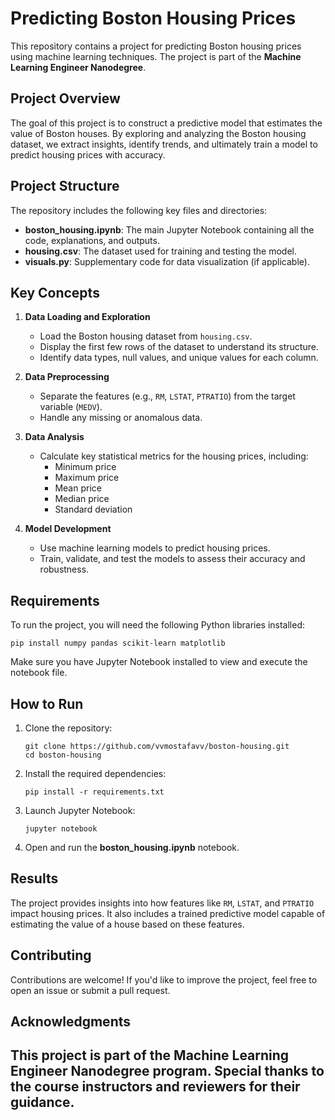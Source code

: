 # Predicting Boston Housing Prices
This repository contains a project for predicting Boston housing prices using machine learning techniques. The project is part of the **Machine Learning Engineer Nanodegree**.
## Project Overview
The goal of this project is to construct a predictive model that estimates the value of Boston houses. By exploring and analyzing the Boston housing dataset, we extract insights, identify trends, and ultimately train a model to predict housing prices with accuracy.
## Project Structure
The repository includes the following key files and directories:
- **boston_housing.ipynb**: The main Jupyter Notebook containing all the code, explanations, and outputs.
- **housing.csv**: The dataset used for training and testing the model.
- **visuals.py**: Supplementary code for data visualization (if applicable).
## Key Concepts
1. **Data Loading and Exploration**
   - Load the Boston housing dataset from `housing.csv`.
   - Display the first few rows of the dataset to understand its structure.
   - Identify data types, null values, and unique values for each column.
   
2. **Data Preprocessing**
   - Separate the features (e.g., `RM`, `LSTAT`, `PTRATIO`) from the target variable (`MEDV`).
   - Handle any missing or anomalous data.
   
3. **Data Analysis**
   - Calculate key statistical metrics for the housing prices, including:
     - Minimum price
     - Maximum price
     - Mean price
     - Median price
     - Standard deviation
4. **Model Development**
   - Use machine learning models to predict housing prices.
   - Train, validate, and test the models to assess their accuracy and robustness.
## Requirements
To run the project, you will need the following Python libraries installed:
```
pip install numpy pandas scikit-learn matplotlib
```
Make sure you have Jupyter Notebook installed to view and execute the notebook file.
## How to Run
1. Clone the repository:
   ```
   git clone https://github.com/vvmostafavv/boston-housing.git
   cd boston-housing
   ```
2. Install the required dependencies:
   ```
   pip install -r requirements.txt
   ```
3. Launch Jupyter Notebook:
   ```
   jupyter notebook
   ```
4. Open and run the **boston_housing.ipynb** notebook.
## Results
The project provides insights into how features like `RM`, `LSTAT`, and `PTRATIO` impact housing prices. It also includes a trained predictive model capable of estimating the value of a house based on these features.
## Contributing
Contributions are welcome! If you'd like to improve the project, feel free to open an issue or submit a pull request.
## Acknowledgments
This project is part of the Machine Learning Engineer Nanodegree program. Special thanks to the course instructors and reviewers for their guidance.
---
